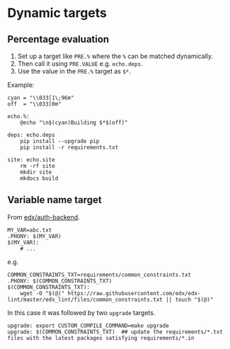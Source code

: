# Dynamic targets


## Percentage evaluation

1. Set up a target like `PRE.%` where the `%` can be matched dynamically.
2. Then call it using `PRE.VALUE` e.g. `echo.deps`.
3. Use the value in the `PRE.%` target as `$*`.


Example:

```make
cyan = "\\033[1\;96m"
off  = "\\033[0m"

echo.%:
	@echo "\n$(cyan)Building $*$(off)"

deps: echo.deps
	pip install --upgrade pip
	pip install -r requirements.txt

site: echo.site
	rm -rf site
	mkdir site
	mkdocs build
```


## Variable name target

From [edx/auth-backend](https://github.com/edx/auth-backends/blob/master/Makefile).

```make
MY_VAR=abc.txt
.PHONY: $(MY_VAR)
$(MY_VAR):
	# ...
```

e.g.

```make
COMMON_CONSTRAINTS_TXT=requirements/common_constraints.txt
.PHONY: $(COMMON_CONSTRAINTS_TXT)
$(COMMON_CONSTRAINTS_TXT):
	wget -O "$(@)" https://raw.githubusercontent.com/edx/edx-lint/master/edx_lint/files/common_constraints.txt || touch "$(@)"
```

In this case it was followed by two `upgrade` targets.

```make
upgrade: export CUSTOM_COMPILE_COMMAND=make upgrade
upgrade: $(COMMON_CONSTRAINTS_TXT)  ## update the requirements/*.txt files with the latest packages satisfying requirements/*.in
```
